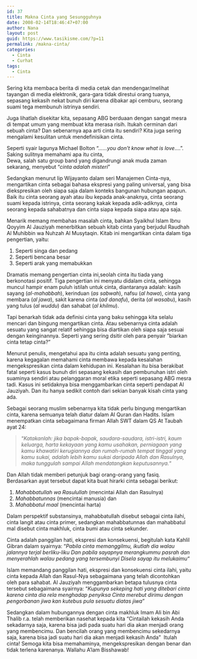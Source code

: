 ```yaml
---
id: 37
title: Makna Cinta yang Sesungguhnya
date: 2008-02-14T18:46:47+07:00
author: Nana
layout: post
guid: https://www.tasikisme.com/?p=11
permalink: /makna-cinta/
categories:
  - Cinta
  - Curhat
tags:
  - Cinta
---
```

Sering kita membaca berita di media cetak dan mendengar/melihat tayangan di media elektronik, gara-gara tidak direstui orang tuanya, sepasang kekasih nekat bunuh diri karena dibakar api cemburu, seorang suami tega membunuh istrinya sendiri.

Juga lihatlah disekitar kita, sepasang ABG berduaan dengan sangat mesra di tempat umum yang membuat kita merasa risih. Itukah cerminan dari sebuah cinta? Dan sebenarnya apa arti cinta itu sendiri? Kita juga sering mengalami kesulitan untuk mendefinisikan cinta.

Seperti syair lagunya Michael Bolton “……_you don’t know what is love_….”. Saking sulitnya memahami apa itu cinta,  
Dewa, salah satu group band yang digandrungi anak muda zaman sekarang, menyebut “_cinta adalah misteri_”

Sedangkan menurut Iip Wijayanto dalam seri Manajemen Cinta-nya, mengartikan cinta sebagai bahasa ekspresi yang paling universal, yang bisa diekspresikan oleh siapa saja dalam konteks bangunan hubungan apapun. Baik itu cinta seorang ayah atau ibu kepada anak-anaknya, cinta seorang suami kepada istrinya, cinta seorang kakak kepada adik-adiknya, cinta seorang kepada sahabatnya dan cinta siapa kepada siapa atau apa saja.

Menarik memang membahas masalah cinta, bahkan Syaikhul Islam Ibnu Qoyyim Al Jauziyah menerbitkan sebuah kitab cinta yang berjudul Raudhah Al Muhibbin wa Nuhzah Al Musytaqin. Kitab ini mengartikan cinta dalam tiga pengertian, yaitu:

  1. Seperti singa dan pedang
  2. Seperti bencana besar
  3. Seperti arak yang memabukkan

Dramatis memang pengertian cinta ini,seolah cinta itu tiada yang berkonotasi positif. Tiga pengertian ini menyatu didalam cinta, sehingga muncul hampir enam puluh istilah untuk cinta, diantaranya adalah: kasih sayang (_al-mahabbah_), kerinduan (_as sabwah_), nafsu (_al hawa_), cinta yang membara (_al jawa_), sakit karena cinta (_ad danafu_), derita (_al wasabu_), kasih yang tulus (_al wuddu_) dan sahabat (_al khilmu_).

Tapi benarkah tidak ada definisi cinta yang baku sehingga kita selalu mencari dan bingung mengartikan cinta. Atau sebenarnya cinta adalah sesuatu yang sangat relatif sehingga bisa diartikan oleh siapa saja sesuai dengan keinginannya. Seperti yang sering dsitir oleh para penyair ”biarkan cinta tetap cinta?”

Menurut penulis, mengetahui apa itu cinta adalah sesuatu yang penting, karena kegagalan memahami cinta membawa kepada kesalahan mengekspresikan cinta dalam kehidupan ini. Kesalahan itu bisa berakibat fatal seperti kasus bunuh diri sepasang kekasih dan pembunuhan istri oleh suaminya sendiri atau pelanggaran moral etika seperti sepasang ABG mesra tadi. Kasus ini setidaknya bisa menggambarkan cinta seperti pendapat Al Jauziyah. Dan itu hanya sedikit contoh dari sekian banyak kisah cinta yang ada.

Sebagai seorang muslim sebenarnya kita tidak perlu bingung mengartikan cinta, karena semuanya telah diatur dalam Al Quran dan Hadits. Islam menempatkan cinta sebagaimana firman Allah SWT dalam QS At Taubah ayat 24:

> “_Katakanlah: jika bapak-bapak, saudara-saudara, istri-istri, kaum keluarga, harta kekayaan yang kamu usahakan,_ _perniagaan yang kamu khawatiri kerugiannya dan rumah-rumah tempat tinggal yang kamu sukai, adalah lebih kamu sukai daripada Allah dan Rasulnya, maka tunggulah sampai Allah mendatangkan keputusannya._&#8220;

Dan Allah tidak memberi petunjuk bagi orang-orang yang fasiq. Berdasarkan ayat tersebut dapat kita buat hirarki cinta sebagai berikut:

  1. _Mahabbatullah wa Rasulullah_ (mencintai Allah dan Rasulnya)
  2. _Mahabbatunnas_ (mencintai manusia) dan
  3. _Mahabbatul maal_ (mencintai harta)

Dalam perspektif substansinya, mahabbatullah disebut sebagai cinta ilahi, cinta langit atau cinta primer, sedangkan mahabbatunnas dan mahabbatul mal disebut cinta makhluk, cinta bumi atau cinta sekunder.

Cinta adalah panggilan hati, ekspresi dan konsekuensi, begitulah kata Kahlil Gibran dalam syairnya: “_Pabila cinta memanggilmu, ikutlah dia walau jalannya terjal berliku-liku Dan pabila sayapnya merangkummu pasrah dan menyerahlah walau pedang yang tersembunyi Disela sayap itu melukaimu_“

Islam memandang panggilan hati, ekspresi dan konsekuensi cinta ilahi, yaitu cinta kepada Allah dan Rasul-Nya sebagaimana yang telah dicontohkan oleh para sahabat. Al Jauziyah menggambarkan betapa tulusnya cinta tersebut sebagaimana syairnya: “_Kupunya sekeping hati yang ditebari cinta  karena cinta dia rela menghadap penyiksa Cinta merebut dirimu dengan pengorbanan jiwa kan kutebus pula sesuatu diatas jiwa_”

Sedangkan dalam hubungannya dengan cinta makhluk Imam Ali bin Abi Thalib r.a. telah memberikan nasehat kepada kita “Cintailah kekasih Anda sekadarnya saja, karena bisa jadi pada suatu hari dia akan menjadi orang yang membencimu. Dan bencilah orang yang membencimu sekedarnya saja, karena bisa jadi suatu hari dia akan menjadi kekasih Anda”  Itulah cinta! Semoga kita bisa memahaminya, mengekspresikan dengan benar dan tidak terlena karenanya. Wallahu A’lam Bisshawab!